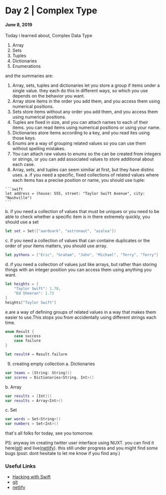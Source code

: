 # Day 2 | Complex Type
#### June 8, 2019

Today i learned about, Complex Data Type

1. Array
2. Sets
3. Tuples
4. Dictionaries
5. Enumerations

and the summaries are:

  1. Array, sets, tuples and dictionaries let you store a group if items under a single value. they each do this in different ways, so which you use depends on the behavior you want.
  2. Array store items in the order you add them, and you access them using numerical positions.
  3. Sets store items without any order you add them, and you access them using numerical positions.
  4. Tuples are fixed in size, and you can attach names to each of their items. you can read items using numerical positions or using your name.
  5. Dictionaries atore items according to a key, and you read ites using those keys.
  6. Enums are a way of grouping related values so you can use them without spelling mistakes.
  7. You can attach raw values to enums so the can be created from integers or strings, or you can add associated values to store additional about each case.
  8. Array, sets, and tuples can seem similiar at first, but they have distinc uses.
  a. if you need a specific, fixed collections of related values where each items has a precise position or name, you should use tuple:
  
    ```swift
    let address = (house: 555, street: "Taylor Swift Avenue", city: "Nashville")
    ```
  b. if you need a collection of values that must be uniques or you need to be able to check whether a specific item is in there extremely quickly, you should use a set

```swift
let set = Set(["aardvark", "astronaut", "azalea"])
```
  c. if you need a collection of values that can containe duplicates or the order of your items matters, you should use array.

```swift
let pythons = ["Eric", "Graham", "John", "Michael", "Terry", "Terry"]
```
  d. if you need a collection of values just like arrays, but rather than storing things with an integer position you can access them using anything you want.

  ```swift
  let heights = [
      "Taylor Swift": 1.78,
      "Ed Sheeran": 1.73
  ]
  heights["Taylor Swift"]
  ```
  e.are a way of defining groups of related values in a way that makes them easier to use.This stops you from accidentally using different strings each time.

  ```swift
  enum Result {
      case success
      case failure
  }

  let result4 = Result.failure
  ``` 

  9. creating empty collection
  a. Dictionaries
  ```swift
  var teams = [String: String]()
  var scores = Dictionaries<String, Int>()
  ```
  b. Array
  ```swift
  var results = [Int]()
  var results = Array<Int>()
  ```

  c. Set
  ```swift
  var words = Set<String>()
  var numbers = Set<Int>()
  ```
that's all folks for today, see you tomorrow.

PS: anyway im creating twitter user interface using NUXT. you can find it here([git](https://github.com/tekon92/nuxt-twitter)) and live([netlify](https://xenodochial-aryabhata-bac2b6.netlify.com/)). this still under progress and you might find some bugs (psst: dont hesitate to let me know if you find any.)


### Useful Links
- [Hacking with Swift](https://www.hackingwithswift.com/100/2)
- [git](https://github.com/tekon92/nuxt-twitter)
- [netlify](https://xenodochial-aryabhata-bac2b6.netlify.com/)